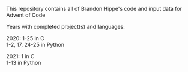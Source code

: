 This repository contains all of Brandon Hippe's code and input data for Advent of Code

Years with completed project(s) and languages:

2020: 1-25 in C\
      1-2, 17, 24-25 in Python

2021: 1 in C\
      1-13 in Python
